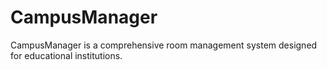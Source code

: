 # CampusManager
CampusManager is a comprehensive room management system designed for educational institutions.
